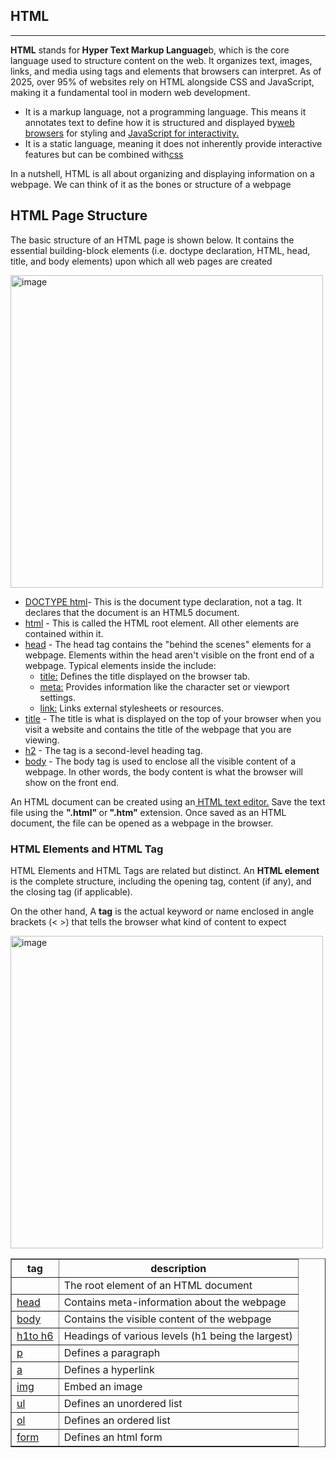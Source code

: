 <!DOCTYPE html>
<html lang="en">
<head>
    <meta charset="UTF-8">
    <meta name="viewport" content="width=device-width, initial-scale=1.0">
</head>
<body>
    <h2>HTML</h2>
    <hr>
    <p><b> HTML</b> stands for<b> Hyper Text Markup Language</b>b, which is the core language used to structure content on the web. It organizes text, images, links, and media using tags and elements that browsers can interpret. As of 2025, over 95% of websites rely on HTML alongside CSS and JavaScript, making it a fundamental tool in modern web development.</p>
<ul><li>It is a markup language, not a programming language. This means it annotates text to define how it is structured and displayed by<a href="https://www.geeksforgeeks.org/blogs/web-browser-a-complete-overview/">web browsers</a> for styling and <a href="https://www.geeksforgeeks.org/javascript/javascript-tutorial/">JavaScript for interactivity.</a></li>
<li>It is a static language, meaning it does not inherently provide interactive features but can be combined with<a href="https://www.geeksforgeeks.org/css/css-tutorial/">css</a> </li></ul>
<p>In a nutshell, HTML is all about organizing and displaying information on a webpage. We can think of it as the bones or structure of a webpage</p>
<p><h2>HTML Page Structure</h2>The basic structure of an HTML page is shown below. It contains the essential building-block elements (i.e. doctype declaration, HTML, head, title, and body elements) upon which all web pages are created</p>
<img src="https://media.geeksforgeeks.org/wp-content/cdn-uploads/20220401160946/HTML-Basic-Format-768x534.png"alt="image"width="500">
<p><ul><li><a href="https://www.geeksforgeeks.org/html/html-doctypes/">DOCTYPE html</a>- This is the document type declaration, not a tag. It declares that the document is an HTML5 document.</li>
<li><a href="https://www.geeksforgeeks.org/html/html-html-tag/">html</a> - This is called the HTML root element. All other elements are contained within it.</li>
<li><a href="https://www.geeksforgeeks.org/html/html-head-tag/">head</a> - The head tag contains the "behind the scenes" elements for a webpage. Elements within the head aren't visible on the front end of a webpage. Typical elements inside the <head> include:
    <ul><li><a href="https://www.geeksforgeeks.org/html/html-title-tag/">title:</a> Defines the title displayed on the browser tab.</li>
    <li><a href="https://www.geeksforgeeks.org/html/html-meta-tag/">meta:</a> Provides information like the character set or viewport settings.</li>
    <li><a href="https://www.geeksforgeeks.org/html/html-link-tag/">link:</a> Links external stylesheets or resources.</li>
    </ul>
</li>
<li><a href="https://www.geeksforgeeks.org/html/html-title-tag/">title</a> - The title is what is displayed on the top of your browser when you visit a website and contains the title of the webpage that you are viewing.</li>
<li><a href="https://www.geeksforgeeks.org/html/html-heading/">h2</a> - The tag is a second-level heading tag.</li>
<li><a href="https://www.geeksforgeeks.org/html/html-body-tag/">body</a> - The body tag is used to enclose all the visible content of a webpage. In other words, the body content is what the browser will show on the front end.</li>
</ul></p>
<p>An HTML document can be created using an<a href="https://www.geeksforgeeks.org/html/html-editors/"> HTML text editor.</a> Save the text file using the <b>".html" </b>or<b> ".htm"</b> extension. Once saved as an HTML document, the file can be opened as a webpage in the browser.</p>
<p><h3>HTML Elements and HTML Tag</h3>HTML Elements and HTML Tags are related but distinct. An <b>HTML element</b> is the complete structure, including the opening tag, content (if any), and the closing tag (if applicable).</p>
<p>On the other hand, A <b>tag</b> is the actual keyword or name enclosed in angle brackets (< >) that tells the browser what kind of content to expect</p>
<img src="https://media.geeksforgeeks.org/wp-content/uploads/20250408124306294228/Screenshot-2025-04-08-124248.png"alt="image"width="500">
<table border="1"width="80%">
    <tr><th>tag</th><th>description</th></tr>
    <tr><td><a href="https://www.geeksforgeeks.org/html/html-tutorial/"><html></a></td>
    <td>The root element of an HTML document</td></tr>
    <tr><td><a href="https://www.geeksforgeeks.org/html/html-head-tag/">head</a></td>
    <td>Contains meta-information about the webpage</td></tr>
    <tr><td><a href="https://www.geeksforgeeks.org/html/html-body-tag/">body</a></td>
    <td>Contains the visible content of the webpage</td></tr>
    <tr><td><a href="https://www.geeksforgeeks.org/html/html-h1-to-h6-tag/">h1to h6</a></td>
    <td>Headings of various levels (h1 being the largest)</td></tr>
    <tr><td><a href="https://www.geeksforgeeks.org/html/html-p-tag/">p</a></td>
    <td>Defines a paragraph</td></tr>
    <tr><td><a href="https://www.geeksforgeeks.org/html/html-a-tag/">a</a></td>
    <td>Defines a hyperlink</td></tr>
    <tr><td><a href="https://www.geeksforgeeks.org/html/html-img-tag/">img</a></td>
    <td>Embed an image</td></tr>
    <tr><td><a href="https://www.geeksforgeeks.org/html/html-ul-tag/">ul</a></td>
    <td>Defines an unordered list</td></tr>
    <tr><td><a href="https://www.geeksforgeeks.org/html/html-ol-tag/">ol</a></td>
    <td>Defines an ordered list</td></tr>
    <tr><td><a href="https://www.geeksforgeeks.org/html/html-forms/">form</a></td>
    <td>Defines an html form</td></tr>
</table>
</body>
</html>
